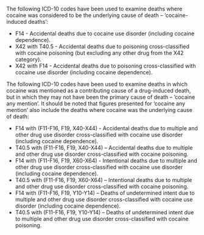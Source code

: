 The following ICD-10 codes have been used to examine deaths where cocaine was considered to be the underlying cause of death – ‘cocaine-induced deaths’:
- F14 - Accidental deaths due to cocaine use disorder (including cocaine dependence).
-	X42 with T40.5 - Accidental deaths due to poisoning cross-classified with cocaine poisoning (but excluding any other drug from the X42 category).
-	X42 with F14 - Accidental deaths due to poisoning cross-classified with cocaine use disorder (including cocaine dependence).

The following ICD-10 codes have been used to examine deaths in which cocaine was mentioned as a contributing cause of a drug-induced death, but in which they may not have been the primary cause of death – ‘cocaine any mention’. It should be noted that figures presented for ‘cocaine any mention’ also include the deaths where cocaine was the underlying cause of death: 

-	F14 with (F11-F16, F19, X40-X44) - Accidental deaths due to multiple and other drug use disorder cross-classified with cocaine use disorder (including cocaine dependence).
-	T40.5 with (F11-F16, F19, X40-X44) – Accidental deaths due to multiple and other drug use disorder cross-classified with cocaine poisoning.
-	F14 with (F11-F16, F19, X60-X64) - Intentional deaths due to multiple and other drug use disorder cross-classified with cocaine use disorder (including cocaine dependence).
-	T40.5 with (F11-F16, F19, X60-X64) – Intentional deaths due to multiple and other drug use disorder cross-classified with cocaine poisoning.
-	F14 with (F11-F16, F19, Y10-Y14) – Deaths of undetermined intent due to multiple and other drug use disorder cross-classified with cocaine use disorder (including cocaine dependence).
-	T40.5 with (F11-F16, F19, Y10-Y14) – Deaths of undetermined intent due to multiple and other drug use disorder cross-classified with cocaine poisoning.
